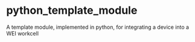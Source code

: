 # python_template_module

A template module, implemented in python, for integrating a device into a WEI workcell
